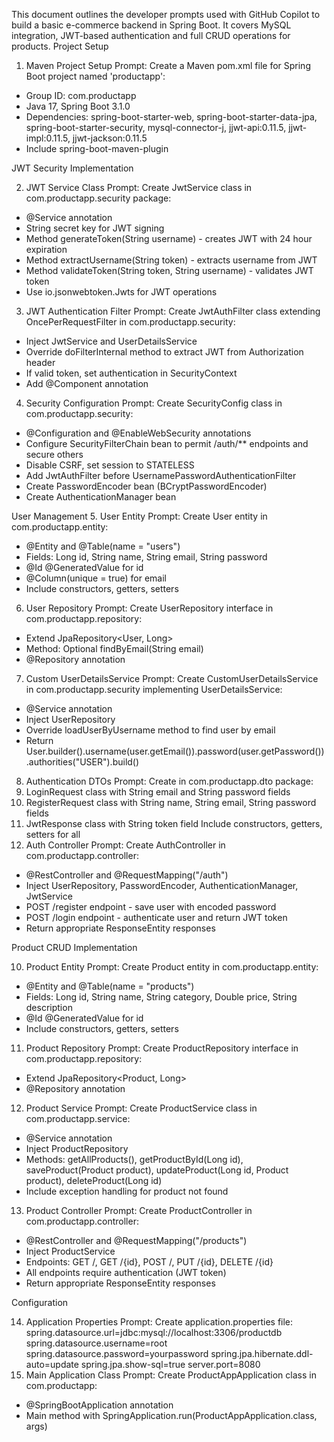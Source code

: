 This document outlines the developer prompts used with GitHub Copilot to build a basic e-commerce backend in Spring Boot. 
It covers MySQL integration, JWT-based authentication and full CRUD operations for products.
Project Setup

1. Maven Project Setup
Prompt:
Create a Maven pom.xml file for Spring Boot project named 'productapp':
- Group ID: com.productapp
- Java 17, Spring Boot 3.1.0
- Dependencies: spring-boot-starter-web, spring-boot-starter-data-jpa, spring-boot-starter-security, mysql-connector-j, jjwt-api:0.11.5, jjwt-impl:0.11.5, jjwt-jackson:0.11.5
- Include spring-boot-maven-plugin


 JWT Security Implementation

2. JWT Service Class
Prompt:
Create JwtService class in com.productapp.security package:
- @Service annotation
- String secret key for JWT signing
- Method generateToken(String username) - creates JWT with 24 hour expiration
- Method extractUsername(String token) - extracts username from JWT
- Method validateToken(String token, String username) - validates JWT token
- Use io.jsonwebtoken.Jwts for JWT operations
3. JWT Authentication Filter
Prompt:
Create JwtAuthFilter class extending OncePerRequestFilter in com.productapp.security:
- Inject JwtService and UserDetailsService
- Override doFilterInternal method to extract JWT from Authorization header
- If valid token, set authentication in SecurityContext
- Add @Component annotation
4. Security Configuration
Prompt:
Create SecurityConfig class in com.productapp.security:
- @Configuration and @EnableWebSecurity annotations
- Configure SecurityFilterChain bean to permit /auth/** endpoints and secure others
- Disable CSRF, set session to STATELESS
- Add JwtAuthFilter before UsernamePasswordAuthenticationFilter
- Create PasswordEncoder bean (BCryptPasswordEncoder)
- Create AuthenticationManager bean

 User Management
5. User Entity
Prompt:
Create User entity in com.productapp.entity:
- @Entity and @Table(name = "users")
- Fields: Long id, String name, String email, String password
- @Id @GeneratedValue for id
- @Column(unique = true) for email
- Include constructors, getters, setters
6. User Repository
Prompt:
Create UserRepository interface in com.productapp.repository:
- Extend JpaRepository<User, Long>
- Method: Optional<User> findByEmail(String email)
- @Repository annotation
7. Custom UserDetailsService
Prompt:
Create CustomUserDetailsService in com.productapp.security implementing UserDetailsService:
- @Service annotation
- Inject UserRepository
- Override loadUserByUsername method to find user by email
- Return User.builder().username(user.getEmail()).password(user.getPassword()).authorities("USER").build()
8. Authentication DTOs
Prompt:
Create in com.productapp.dto package:
1. LoginRequest class with String email and String password fields
2. RegisterRequest class with String name, String email, String password fields  
3. JwtResponse class with String token field
Include constructors, getters, setters for all
9. Auth Controller
Prompt:
Create AuthController in com.productapp.controller:
- @RestController and @RequestMapping("/auth")
- Inject UserRepository, PasswordEncoder, AuthenticationManager, JwtService
- POST /register endpoint - save user with encoded password
- POST /login endpoint - authenticate user and return JWT token
- Return appropriate ResponseEntity responses


 Product CRUD Implementation

10. Product Entity
Prompt:
Create Product entity in com.productapp.entity:
- @Entity and @Table(name = "products")
- Fields: Long id, String name, String category, Double price, String description
- @Id @GeneratedValue for id
- Include constructors, getters, setters
11. Product Repository
Prompt:
Create ProductRepository interface in com.productapp.repository:
- Extend JpaRepository<Product, Long>
- @Repository annotation
12. Product Service
Prompt:
Create ProductService class in com.productapp.service:
- @Service annotation
- Inject ProductRepository
- Methods: getAllProducts(), getProductById(Long id), saveProduct(Product product), updateProduct(Long id, Product product), deleteProduct(Long id)
- Include exception handling for product not found
13. Product Controller
Prompt:
Create ProductController in com.productapp.controller:
- @RestController and @RequestMapping("/products")
- Inject ProductService
- Endpoints: GET /, GET /{id}, POST /, PUT /{id}, DELETE /{id}
- All endpoints require authentication (JWT token)
- Return appropriate ResponseEntity responses

Configuration

14. Application Properties
Prompt:
Create application.properties file:
spring.datasource.url=jdbc:mysql://localhost:3306/productdb
spring.datasource.username=root
spring.datasource.password=yourpassword
spring.jpa.hibernate.ddl-auto=update
spring.jpa.show-sql=true
server.port=8080
15. Main Application Class
Prompt:
Create ProductAppApplication class in com.productapp:
- @SpringBootApplication annotation
- Main method with SpringApplication.run(ProductAppApplication.class, args)
